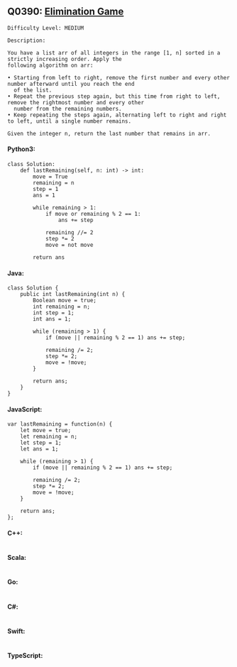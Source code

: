 ## Q0390: [Elimination Game](https://leetcode.com/problems/elimination-game/)

```
Difficulty Level: MEDIUM
```

```
Description:

You have a list arr of all integers in the range [1, n] sorted in a strictly increasing order. Apply the
following algorithm on arr:

• Starting from left to right, remove the first number and every other number afterward until you reach the end
  of the list.
• Repeat the previous step again, but this time from right to left, remove the rightmost number and every other
  number from the remaining numbers.
• Keep repeating the steps again, alternating left to right and right to left, until a single number remains.

Given the integer n, return the last number that remains in arr.
```

#### Python3:

```
class Solution:
    def lastRemaining(self, n: int) -> int:
        move = True
        remaining = n
        step = 1
        ans = 1

        while remaining > 1:
            if move or remaining % 2 == 1:
                ans += step
                
            remaining //= 2
            step *= 2
            move = not move

        return ans
```

#### Java:

```
class Solution {
    public int lastRemaining(int n) {
        Boolean move = true;
        int remaining = n;
        int step = 1;
        int ans = 1;

        while (remaining > 1) {
            if (move || remaining % 2 == 1) ans += step;
                
            remaining /= 2;
            step *= 2;
            move = !move;
        }

        return ans;
    }
}
```

#### JavaScript:

```
var lastRemaining = function(n) {
    let move = true;
    let remaining = n;
    let step = 1;
    let ans = 1;

    while (remaining > 1) {
        if (move || remaining % 2 == 1) ans += step;
                
        remaining /= 2;
        step *= 2;
        move = !move;
    }

    return ans;
};
```

#### C++:

```

```

#### Scala:

```

```

#### Go:

```

```

#### C#:

```

```

#### Swift:

```

```

#### TypeScript:

```

```